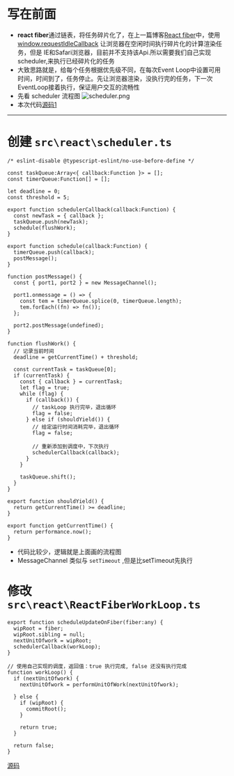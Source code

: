 # 写在前面 
+ **react fiber**通过链表，将任务碎片化了，在上一篇博客[React fiber](https://github.com/shenqil/react-learn/tree/%E6%BA%90%E7%A0%811-fiber)中，使用[window.requestIdleCallback](https://developer.mozilla.org/zh-CN/docs/Web/API/Window/requestIdleCallback) 让浏览器在空闲时间执行碎片化的计算渲染任务，但是 IE和Safari浏览器，目前并不支持该Api.所以需要我们自己实现scheduler,来执行已经碎片化的任务
+ 大致思路就是，给每个任务根据优先级不同，在每次Event Loop中设置可用时间，时间到了，任务停止。先让浏览器渲染，没执行完的任务，下一次EventLoop接着执行，保证用户交互的流畅性
+ 先看 scheduler 流程图
![scheduler.png](https://upload-images.jianshu.io/upload_images/25820166-eb2bb8c0d37dcc5c.png?imageMogr2/auto-orient/strip%7CimageView2/2/w/1240)
+ 本次代码[源码1](https://github.com/shenqil/react-learn/tree/%E6%BA%90%E7%A0%811-fiber)
***
# 创建 `src\react\scheduler.ts`
```
/* eslint-disable @typescript-eslint/no-use-before-define */

const taskQueue:Array<{ callback:Function }> = [];
const timerQueue:Function[] = [];

let deadline = 0;
const threshold = 5;

export function schedulerCallback(callback:Function) {
  const newTask = { callback };
  taskQueue.push(newTask);
  schedule(flushWork);
}

export function schedule(callback:Function) {
  timerQueue.push(callback);
  postMessage();
}

function postMessage() {
  const { port1, port2 } = new MessageChannel();

  port1.onmessage = () => {
    const tem = timerQueue.splice(0, timerQueue.length);
    tem.forEach((fn) => fn());
  };

  port2.postMessage(undefined);
}

function flushWork() {
  // 记录当前时间
  deadline = getCurrentTime() + threshold;

  const currentTask = taskQueue[0];
  if (currentTask) {
    const { callback } = currentTask;
    let flag = true;
    while (flag) {
      if (callback()) {
        // taskLoop 执行完毕，退出循环
        flag = false;
      } else if (shouldYield()) {
        // 给定运行时间消耗完毕，退出循环
        flag = false;

        // 重新添加到调度中，下次执行
        schedulerCallback(callback);
      }
    }

    taskQueue.shift();
  }
}

export function shouldYield() {
  return getCurrentTime() >= deadline;
}

export function getCurrentTime() {
  return performance.now();
}
```
+ 代码比较少，逻辑就是上面画的流程图
+ MessageChannel 类似与 `setTimeout` ,但是比setTimeout先执行

# 修改 `src\react\ReactFiberWorkLoop.ts`
```
export function scheduleUpdateOnFiber(fiber:any) {
  wipRoot = fiber;
  wipRoot.sibling = null;
  nextUnitOfwork = wipRoot;
  schedulerCallback(workLoop);
}

// 使用自己实现的调度，返回值：true 执行完成, false 还没有执行完成
function workLoop() {
  if (nextUnitOfwork) {
    nextUnitOfwork = performUnitOfWork(nextUnitOfwork);

  } else {
    if (wipRoot) {
      commitRoot();
    }

    return true;
  }

  return false;
}
```
[源码](https://github.com/shenqil/react-learn/tree/%E6%BA%90%E7%A0%812-scheduler)

